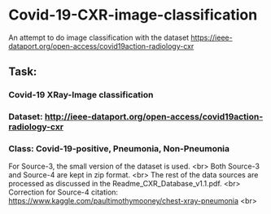 # Covid-19-CXR-image-classification
An attempt to do image classification with the dataset https://ieee-dataport.org/open-access/covid19action-radiology-cxr

## Task:
### Covid-19 XRay-Image classification
### Dataset: http://ieee-dataport.org/open-access/covid19action-radiology-cxr
### Class: Covid-19-positive, Pneumonia, Non-Pneumonia

For Source-3,  the small version of the dataset is used. <br\>
Both Source-3 and Source-4 are kept in zip format. <br\>
The rest of the data sources are processed as discussed in the Readme_CXR_Database_v1.1.pdf. <br\>
Correction for Source-4 citation: https://www.kaggle.com/paultimothymooney/chest-xray-pneumonia <br\>



